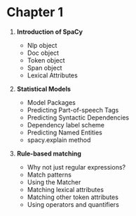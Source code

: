 # Chapter 1

1. __Introduction of SpaCy__
    * Nlp object
    * Doc object
    * Token object
    * Span object
    * Lexical Attributes
  
2. __Statistical Models__
    * Model Packages
    * Predicting Part-of-speech Tags
    * Predicting Syntactic Dependencies
    * Dependency label scheme
    * Predicting Named Entities
    * spacy.explain method
    
3. __Rule-based matching__
    * Why not just regular expressions?
    * Match patterns
    * Using the Matcher
    * Matching lexical attributes
    * Matching other token attributes
    * Using operators and quantifiers
